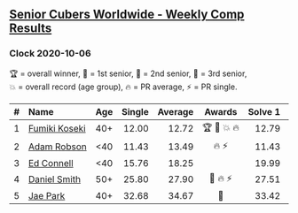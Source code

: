 <style>table {white-space: nowrap;}</style>
<link rel="stylesheet" type="text/css" href="/scw-comp/css/flags.css" />

## [Senior Cubers Worldwide - Weekly Comp Results](/scw-comp/results/)
### Clock 2020-10-06

<span style="white-space: nowrap;">🏆 = overall winner</span>, <span style="white-space: nowrap;">🥇 = 1st senior</span>, <span style="white-space: nowrap;">🥈 = 2nd senior</span>, <span style="white-space: nowrap;">🥉 = 3rd senior</span>, <span style="white-space: nowrap;">💥 = overall record (age group)</span>, <span style="white-space: nowrap;">🔥 = PR average</span>, <span style="white-space: nowrap;">⚡ = PR single</span>.

| # | Name | Age | Single | Average | Awards | Solve 1 | Solve 2 | Solve 3 | Solve 4 | Solve 5 | Video |
| :--: | :-- | :--: | --: | --: | :--: | --: | --: | --: | --: | --: | :-- |
| 1 | [Fumiki Koseki](../../persons/fumiki_koseki/clock.md) | 40+ | 12.00 | 12.72 | 🏆 🥇 💥 🔥 | 12.79 | 12.01 | 13.36 | 12.00 | 16.03 | [Desktop](https://www.facebook.com/events/365989921479949/permalink/371503000928641) / [Mobile](https://m.facebook.com/events/365989921479949?view=permalink&id=371503000928641) |
| 2 | [Adam Robson](../../persons/adam_robson/clock.md) | <40 | 11.43 | 13.49 | 🔥 ⚡ | 11.43 | 12.27 | 13.94 | 15.50 | 14.27 | [Desktop](https://www.facebook.com/100005428097972/videos/1485376744986581) / [Mobile](https://m.facebook.com/100005428097972/videos/1485376744986581) |
| 3 | [Ed Connell](../../persons/ed_connell/clock.md) | <40 | 15.76 | 18.25 |  | 19.99 | 15.76 | 21.53 | 16.24 | 18.53 | [Desktop](https://www.facebook.com/events/365989921479949/permalink/370930337652574) / [Mobile](https://m.facebook.com/events/365989921479949?view=permalink&id=370930337652574) |
| 4 | [Daniel Smith](../../persons/daniel_smith/clock.md) | 50+ | 25.80 | 27.90 | 🥈 🔥 ⚡ | 27.51 | 28.15 | 29.20 | 25.80 | 28.05 | [Desktop](https://www.facebook.com/events/365989921479949/permalink/371466237598984) / [Mobile](https://m.facebook.com/events/365989921479949?view=permalink&id=371466237598984) |
| 5 | [Jae Park](../../persons/jae_park/clock.md) | 40+ | 32.68 | 34.67 | 🥉 | 33.42 | 35.79 | 34.80 | 32.68 | 36.23 | [Desktop](https://www.facebook.com/events/365989921479949/permalink/367087978036810) / [Mobile](https://m.facebook.com/events/365989921479949?view=permalink&id=367087978036810) |

<!-- Global site tag (gtag.js) - Google Analytics -->
<script async src="https://www.googletagmanager.com/gtag/js?id=UA-86348435-3"></script>
<script>window.dataLayer = window.dataLayer || []; function gtag() {dataLayer.push(arguments);} gtag('js', new Date()); gtag('config', 'UA-86348435-3');</script>
